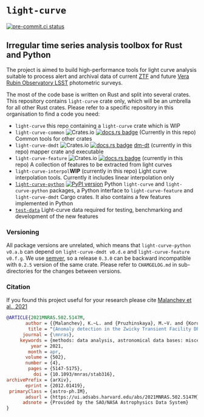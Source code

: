 # `light-curve`

[![pre-commit.ci status](https://results.pre-commit.ci/badge/github/light-curve/light-curve/master.svg)](https://results.pre-commit.ci/latest/github/light-curve/light-curve/master)

## Irregular time series analysis toolbox for Rust and Python

The project is aimed to build high-performance tools for light curve analysis suitable to process alert and archival data of current [ZTF](https://ztf.caltech.edu) and future [Vera Rubin Observatory LSST](https://lsst.org) photometric surveys.

The most of the code base is written on Rust and split into several crates.
This repository contains `light-curve` crate only, which will be an umbrella for all other Rust crates.
Please refer to a specific repository in this organisation to find a code you need:

- `light-curve` this repo containing a `light-curve` crate which is WIP
- `light-curve-common` ![Crates.io](https://img.shields.io/crates/v/light-curve-common) [![docs.rs badge](https://docs.rs/light-curve-common/badge.svg)](https://docs.rs/light-curve-common) (Currently in this repo) Common tools for other crates
- `light-curve-dmdt` ![Crates.io](https://img.shields.io/crates/v/light-curve-dmdt) [![docs.rs badge](https://docs.rs/light-curve-dmdt/badge.svg)](https://docs.rs/light-curve-dmdt) [dm-dt](https://arxiv.org/abs/1709.06257) (currently in this repo) mapper crate and executable
- `light-curve-feature` ![Crates.io](https://img.shields.io/crates/v/light-curve-feature) [![docs.rs badge](https://docs.rs/light-curve-feature/badge.svg)](https://docs.rs/light-curve-feature) (currently in this repo) A collection of features to be extracted from light curves
- `light-curve-interpol`**WIP** (currently in this repo) Light curve interpolation tools. Currently it includes linear interpolation only
- [`light-curve-python`](https://github.com/light-curve/light-curve-python) [![PyPI version](https://badge.fury.io/py/light-curve.svg)](https://pypi.org/project/light-curve/) Python `light-curve` and `light-curve-python` packages, a Python interface to `light-curve-feature` and `light-curve-dmdt` Cargo crates. It also contains a few features implemented in Python
- [`test-data`](https://github.com/light-curve/test-data) Light-curve data required for testing, benchmarking and development of the new features

### Versioning

All package versions are unrelated, which means that `light-curve-python v0.a.b` can depend on `light-curve-dmdt v0.d.e` and `light-curve-feature v0.f.g`. We use [semver](https://semver.org), so a release `0.3.0` can be backward incompatible with `0.2.5` version of the same crate. Please refer to `CHAMGELOG.md` in sub-directories for the changes between versions.

### Citation

If you found this project useful for your research please cite [Malanchev et al., 2021](https://ui.adsabs.harvard.edu/abs/2021MNRAS.502.5147M/abstract)

```bibtex
@ARTICLE{2021MNRAS.502.5147M,
       author = {{Malanchev}, K.~L. and {Pruzhinskaya}, M.~V. and {Korolev}, V.~S. and {Aleo}, P.~D. and {Kornilov}, M.~V. and {Ishida}, E.~E.~O. and {Krushinsky}, V.~V. and {Mondon}, F. and {Sreejith}, S. and {Volnova}, A.~A. and {Belinski}, A.~A. and {Dodin}, A.~V. and {Tatarnikov}, A.~M. and {Zheltoukhov}, S.~G. and {(The SNAD Team)}},
        title = "{Anomaly detection in the Zwicky Transient Facility DR3}",
      journal = {\mnras},
     keywords = {methods: data analysis, astronomical data bases: miscellaneous, stars: variables: general, Astrophysics - Instrumentation and Methods for Astrophysics, Astrophysics - Solar and Stellar Astrophysics},
         year = 2021,
        month = apr,
       volume = {502},
       number = {4},
        pages = {5147-5175},
          doi = {10.1093/mnras/stab316},
archivePrefix = {arXiv},
       eprint = {2012.01419},
 primaryClass = {astro-ph.IM},
       adsurl = {https://ui.adsabs.harvard.edu/abs/2021MNRAS.502.5147M},
      adsnote = {Provided by the SAO/NASA Astrophysics Data System}
}
```
